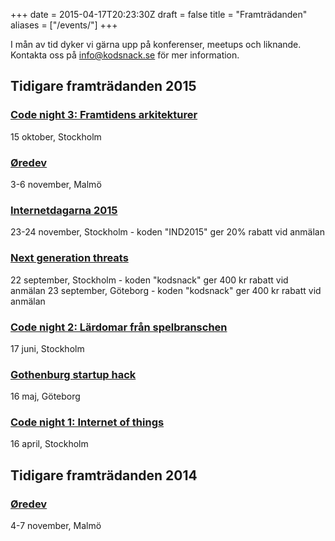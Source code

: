 +++
date = 2015-04-17T20:23:30Z
draft = false
title = "Framträdanden"
aliases = ["/events/"]
+++

I mån av tid dyker vi gärna upp på konferenser, meetups och liknande. Kontakta oss på [info@kodsnack.se](mailto:info@kodsnack.se) för mer information.

## Tidigare framträdanden 2015

### [Code night 3: Framtidens arkitekturer][codenight3]
15 oktober, Stockholm

### [Øredev][oredev15]
3-6 november, Malmö

### [Internetdagarna 2015][internetdagarna15]
23-24 november, Stockholm - koden "IND2015" ger 20% rabatt vid anmälan

### [Next generation threats][ngt2015]
22 september, Stockholm - koden "kodsnack" ger 400 kr rabatt vid anmälan
23 september, Göteborg - koden "kodsnack" ger 400 kr rabatt vid anmälan

### [Code night 2: Lärdomar från spelbranschen][codenight2] 
17 juni, Stockholm

### [Gothenburg startup hack][gbgstartuphack] 
16 maj, Göteborg

### [Code night 1: Internet of things][codenight1]
16 april, Stockholm

## Tidigare framträdanden 2014
### [Øredev][oredev14]
4-7 november, Malmö

[ngt2015]: http://techworld.event.idg.se/event/ngt15/ "Next generation threats"
[codenight3]:  http://event.computersweden.se/codenight3 "Code night 3"
[oredev15]:  http://oredev.org "Øredev 2015"
[gbgstartuphack]: http://www.gbgstartuphack.com "Gothenburg startup hack"
[codenight1]: http://event.computersweden.se/codenight// "Code night 1"
[codenight2]: http://event.computersweden.se/codenight2/ "Code night 2"
[oredev14]: http://oredev.org/2014 "Øredev 2014"
[internetdagarna15]: https://internetdagarna.se "Internetdagarna 2015"